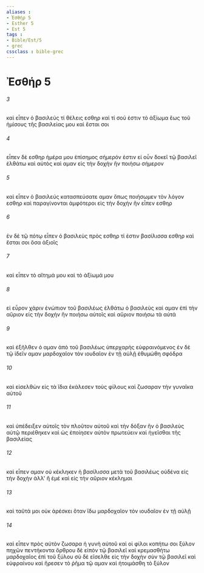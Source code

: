 ```yaml
---
aliases : 
- Ἐσθήρ 5
- Esther 5
- Est 5
tags : 
- Bible/Est/5
- grec
cssclass : bible-grec
---
```


# Ἐσθήρ 5

###### 3
καὶ εἶπεν ὁ βασιλεύς τί θέλεις εσθηρ καὶ τί σού ἐστιν τὸ ἀξίωμα ἕως τοῦ ἡμίσους τῆς βασιλείας μου καὶ ἔσται σοι
###### 4
εἶπεν δὲ εσθηρ ἡμέρα μου ἐπίσημος σήμερόν ἐστιν εἰ οὖν δοκεῖ τῷ βασιλεῖ ἐλθάτω καὶ αὐτὸς καὶ αμαν εἰς τὴν δοχήν ἣν ποιήσω σήμερον
###### 5
καὶ εἶπεν ὁ βασιλεύς κατασπεύσατε αμαν ὅπως ποιήσωμεν τὸν λόγον εσθηρ καὶ παραγίνονται ἀμφότεροι εἰς τὴν δοχήν ἣν εἶπεν εσθηρ
###### 6
ἐν δὲ τῷ πότῳ εἶπεν ὁ βασιλεὺς πρὸς εσθηρ τί ἐστιν βασίλισσα εσθηρ καὶ ἔσται σοι ὅσα ἀξιοῖς
###### 7
καὶ εἶπεν τὸ αἴτημά μου καὶ τὸ ἀξίωμά μου
###### 8
εἰ εὗρον χάριν ἐνώπιον τοῦ βασιλέως ἐλθάτω ὁ βασιλεὺς καὶ αμαν ἐπὶ τὴν αὔριον εἰς τὴν δοχήν ἣν ποιήσω αὐτοῖς καὶ αὔριον ποιήσω τὰ αὐτά
###### 9
καὶ ἐξῆλθεν ὁ αμαν ἀπὸ τοῦ βασιλέως ὑπερχαρὴς εὐφραινόμενος ἐν δὲ τῷ ἰδεῖν αμαν μαρδοχαῖον τὸν ιουδαῖον ἐν τῇ αὐλῇ ἐθυμώθη σφόδρα
###### 10
καὶ εἰσελθὼν εἰς τὰ ἴδια ἐκάλεσεν τοὺς φίλους καὶ ζωσαραν τὴν γυναῖκα αὐτοῦ
###### 11
καὶ ὑπέδειξεν αὐτοῖς τὸν πλοῦτον αὐτοῦ καὶ τὴν δόξαν ἣν ὁ βασιλεὺς αὐτῷ περιέθηκεν καὶ ὡς ἐποίησεν αὐτὸν πρωτεύειν καὶ ἡγεῖσθαι τῆς βασιλείας
###### 12
καὶ εἶπεν αμαν οὐ κέκληκεν ἡ βασίλισσα μετὰ τοῦ βασιλέως οὐδένα εἰς τὴν δοχὴν ἀλλ' ἢ ἐμέ καὶ εἰς τὴν αὔριον κέκλημαι
###### 13
καὶ ταῦτά μοι οὐκ ἀρέσκει ὅταν ἴδω μαρδοχαῖον τὸν ιουδαῖον ἐν τῇ αὐλῇ
###### 14
καὶ εἶπεν πρὸς αὐτὸν ζωσαρα ἡ γυνὴ αὐτοῦ καὶ οἱ φίλοι κοπήτω σοι ξύλον πηχῶν πεντήκοντα ὄρθρου δὲ εἰπὸν τῷ βασιλεῖ καὶ κρεμασθήτω μαρδοχαῖος ἐπὶ τοῦ ξύλου σὺ δὲ εἴσελθε εἰς τὴν δοχὴν σὺν τῷ βασιλεῖ καὶ εὐφραίνου καὶ ἤρεσεν τὸ ῥῆμα τῷ αμαν καὶ ἡτοιμάσθη τὸ ξύλον
